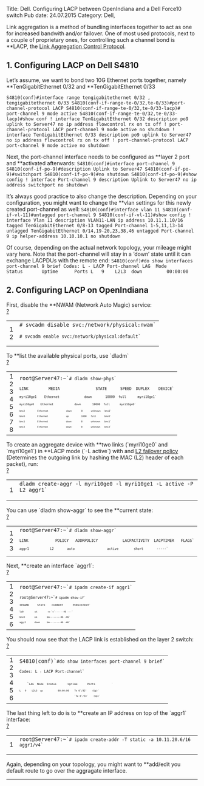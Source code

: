 Title: Dell. Configuring LACP between OpenIndiana and a Dell Force10 switch
Pub date: 24.07.2015
Category: Dell, 

<div class="entry-content">

Link aggregation is a method of bundling interfaces together to act as one for increased bandwith and/or failover. One of most used protocols, next to a couple of proprietary ones, for controlling such a channel bond is **LACP</strong>, the <a href="http://en.wikipedia.org/wiki/Link_aggregation#Link_Aggregation_Control_Protocol">Link Aggregation Control Protocol</a>.

<h2>1. Configuring LACP on Dell S4810</h2>
Let’s assume, we want to bond two 10G Ethernet ports together, namely **TenGigabitEthernet 0/32</strong> and **TenGigabitEthernet 0/33</strong>

`S4810(conf)#interface range tengigabitethernet 0/32 , tengigabitethernet 0/33
S4810(conf-if-range-te-0/32,te-0/33)#port-channel-protocol LACP
S4810(conf-if-range-te-0/32,te-0/33-lacp)#  port-channel 9 mode active
S4810(conf-if-range-te-0/32,te-0/33-lacp)#show conf
!
interface TenGigabitEthernet 0/32
description po9 uplink to Server47
no ip address
flowcontrol rx on tx off
!
port-channel-protocol LACP
port-channel 9 mode active
no shutdown
!
interface TenGigabitEthernet 0/33
description po9 uplink to Server47
no ip address
flowcontrol rx on tx off
!
port-channel-protocol LACP
port-channel 9 mode active
no shutdown`

Next, the port-channel interface needs to be configured as **layer 2 port</strong> and **activated afterwards</strong>:
`S4810(conf)#interface port-channel 9
S4810(conf-if-po-9)#description Uplink to Server47
S4810(conf-if-po-9)#switchport
S4810(conf-if-po-9)#no shutdown
S4810(conf-if-po-9)#show config
!
interface Port-channel 9
description Uplink to Server47
no ip address
switchport
no shutdown`

It’s always good practice to also change the description. Depending on your configuration, you might want to change the **vlan settings</strong> for this newly created port-channel as well:
`S4810(conf)#interface vlan 11
S4810(conf-if-vl-11)#untagged port-channel 9
S4810(conf-if-vl-11)#show config
!
interface Vlan 11
description VLAN11-LAN
ip address 10.11.1.10/16
tagged TenGigabitEthernet 0/8-13
tagged Port-channel 1-5,11,13-14
untagged TenGigabitEthernet 0/14,19-20,23,38,46
untagged Port-channel 9
ip helper-address 10.10.10.1
no shutdown`

Of course, depending on the actual network topology, your mileage might vary here.
Note that the port-channel will stay in a ‘down’ state until it can exchange LACPDUs with the remote end:
`S4810(conf)#do show interfaces port-channel 9 brief
Codes: L - LACP Port-channel
LAG  Mode  Status       Uptime      Ports
L   9    L2L3  down         00:00:00`
<div class="line number1 index0 alt2"></div>
</div>
<h2>2. Configuring LACP on OpenIndiana</h2>
First, disable the **NWAM</strong> (Network Auto Magic) service:
<div>
<div id="highlighter_255906" class="syntaxhighlighter bash">
<div class="toolbar"><a class="toolbar_item command_help help" href="https://possiblelossofprecision.net/?p=1937#">?</a></div>
<table border="0" cellspacing="0" cellpadding="0">
<tbody>
<tr>
<td class="gutter">
<div class="line number1 index0 alt2">1</div>
<div class="line number2 index1 alt1">2</div></td>
<td class="code">
<div class="container">
<div class="line number1 index0 alt2"><code class="bash comments"># svcadm disable svc:/network/physical:nwam`</div>
<div class="line number2 index1 alt1"><code class="bash comments"># svcadm enable svc:/network/physical:default`</div>
</div></td>
</tr>
</tbody>
</table>
</div>
</div>
To **list the available physical ports</strong>, use `dladm`
<div>
<div id="highlighter_778897" class="syntaxhighlighter bash">
<div class="toolbar"><a class="toolbar_item command_help help" href="https://possiblelossofprecision.net/?p=1937#">?</a></div>
<table border="0" cellspacing="0" cellpadding="0">
<tbody>
<tr>
<td class="gutter">
<div class="line number1 index0 alt2">1</div>
<div class="line number2 index1 alt1">2</div>
<div class="line number3 index2 alt2">3</div>
<div class="line number4 index3 alt1">4</div>
<div class="line number5 index4 alt2">5</div>
<div class="line number6 index5 alt1">6</div>
<div class="line number7 index6 alt2">7</div>
<div class="line number8 index7 alt1">8</div></td>
<td class="code">
<div class="container">
<div class="line number1 index0 alt2"><code class="bash plain">root@Server47:~`<code class="bash comments"># dladm show-phys`</div>
<div class="line number2 index1 alt1"><code class="bash plain">LINK         MEDIA                STATE      SPEED  DUPLEX    DEVICE`</div>
<div class="line number3 index2 alt2"><code class="bash plain">myri10ge1    Ethernet             down       10000  full      myri10ge1`</div>
<div class="line number4 index3 alt1"><code class="bash plain">myri10ge0    Ethernet             down       10000  full      myri10ge0`</div>
<div class="line number5 index4 alt2"><code class="bash plain">bnx2         Ethernet             down       0      unknown   bnx2`</div>
<div class="line number6 index5 alt1"><code class="bash plain">bnx0         Ethernet             up         1000   full      bnx0`</div>
<div class="line number7 index6 alt2"><code class="bash plain">bnx1         Ethernet             down       0      unknown   bnx1`</div>
<div class="line number8 index7 alt1"><code class="bash plain">bnx3         Ethernet             down       0      unknown   bnx3`</div>
</div></td>
</tr>
</tbody>
</table>
</div>
</div>
To create an aggregate device with **two links</strong> (`myri10ge0` and `myri10ge1`) in **LACP mode</strong> (`-L active`) with and <a href="http://docs.oracle.com/cd/E19253-01/816-4554/fpjvl/index.html">L2 failover policy</a> (Determines the outgoing link by hashing the MAC (L2) header of each packet), run:
<div>
<div id="highlighter_916088" class="syntaxhighlighter bash">
<div class="toolbar"><a class="toolbar_item command_help help" href="https://possiblelossofprecision.net/?p=1937#">?</a></div>
<table border="0" cellspacing="0" cellpadding="0">
<tbody>
<tr>
<td class="gutter">
<div class="line number1 index0 alt2">1</div></td>
<td class="code">
<div class="container">
<div class="line number1 index0 alt2"><code class="bash plain">dladm create-aggr -l myri10ge0 -l myri10ge1 -L active -P L2 aggr1`</div>
</div></td>
</tr>
</tbody>
</table>
</div>
</div>
You can use `dladm show-aggr` to see the **current state</strong>:
<div>
<div id="highlighter_384042" class="syntaxhighlighter bash">
<div class="toolbar"><a class="toolbar_item command_help help" href="https://possiblelossofprecision.net/?p=1937#">?</a></div>
<table border="0" cellspacing="0" cellpadding="0">
<tbody>
<tr>
<td class="gutter">
<div class="line number1 index0 alt2">1</div>
<div class="line number2 index1 alt1">2</div>
<div class="line number3 index2 alt2">3</div></td>
<td class="code">
<div class="container">
<div class="line number1 index0 alt2"><code class="bash plain">root@Server47:~`<code class="bash comments"># dladm show-aggr`</div>
<div class="line number2 index1 alt1"><code class="bash plain">LINK            POLICY   ADDRPOLICY           LACPACTIVITY  LACPTIMER   FLAGS`</div>
<div class="line number3 index2 alt2"><code class="bash plain">aggr1           L2       auto                 active        short       -----`</div>
</div></td>
</tr>
</tbody>
</table>
</div>
</div>
Next, **create an interface</strong> `aggr1`:
<div>
<div id="highlighter_890121" class="syntaxhighlighter bash">
<div class="toolbar"><a class="toolbar_item command_help help" href="https://possiblelossofprecision.net/?p=1937#">?</a></div>
<table border="0" cellspacing="0" cellpadding="0">
<tbody>
<tr>
<td class="gutter">
<div class="line number1 index0 alt2">1</div>
<div class="line number2 index1 alt1">2</div>
<div class="line number3 index2 alt2">3</div>
<div class="line number4 index3 alt1">4</div>
<div class="line number5 index4 alt2">5</div>
<div class="line number6 index5 alt1">6</div></td>
<td class="code">
<div class="container">
<div class="line number1 index0 alt2"><code class="bash plain">root@Server47:~`<code class="bash comments"># ipadm create-if aggr1`</div>
<div class="line number2 index1 alt1"><code class="bash plain">root@Server47:~`<code class="bash comments"># ipadm show-if`</div>
<div class="line number3 index2 alt2"><code class="bash plain">IFNAME     STATE    CURRENT      PERSISTENT`</div>
<div class="line number4 index3 alt1"><code class="bash plain">lo0        ok       -m-`<code class="bash functions">v`<code class="bash plain">------46 ---`</div>
<div class="line number5 index4 alt2"><code class="bash plain">bnx0       ok       bm--------46 -46`</div>
<div class="line number6 index5 alt1"><code class="bash plain">aggr1      down     bm--------46 -46`</div>
</div></td>
</tr>
</tbody>
</table>
</div>
</div>
You should now see that the LACP link is established on the layer 2 switch:
<div>
<div id="highlighter_820689" class="syntaxhighlighter bash">
<div class="toolbar"><a class="toolbar_item command_help help" href="https://possiblelossofprecision.net/?p=1937#">?</a></div>
<table border="0" cellspacing="0" cellpadding="0">
<tbody>
<tr>
<td class="gutter">
<div class="line number1 index0 alt2">1</div>
<div class="line number2 index1 alt1">2</div>
<div class="line number3 index2 alt2">3</div>
<div class="line number4 index3 alt1">4</div>
<div class="line number5 index4 alt2">5</div>
<div class="line number6 index5 alt1">6</div></td>
<td class="code">
<div class="container">
<div class="line number1 index0 alt2"><code class="bash plain">S4810(conf)`<code class="bash comments">#do show interfaces port-channel 9 brief`</div>
<div class="line number2 index1 alt1"><code class="bash plain">Codes: L - LACP Port-channel`</div>
<div class="line number3 index2 alt2"></div>
<div class="line number4 index3 alt1"><code class="bash spaces">    `<code class="bash plain">LAG  Mode  Status       Uptime      Ports          `</div>
<div class="line number5 index4 alt2"><code class="bash plain">L   9    L2L3  up           00:00:00    Te 0`<code class="bash plain">/32`    <code class="bash plain">(Up)`</div>
<div class="line number6 index5 alt1"><code class="bash spaces">                                        `<code class="bash plain">Te 0`<code class="bash plain">/33`    <code class="bash plain">(Up)`</div>
</div></td>
</tr>
</tbody>
</table>
</div>
</div>
The last thing left to do is to **create an IP address</strong> on top of the `aggr1` interface:
<div>
<div id="highlighter_451142" class="syntaxhighlighter bash">
<div class="toolbar"><a class="toolbar_item command_help help" href="https://possiblelossofprecision.net/?p=1937#">?</a></div>
<table border="0" cellspacing="0" cellpadding="0">
<tbody>
<tr>
<td class="gutter">
<div class="line number1 index0 alt2">1</div></td>
<td class="code">
<div class="container">
<div class="line number1 index0 alt2"><code class="bash plain">root@Server47:~`<code class="bash comments"># ipadm create-addr -T static -a 10.11.20.6/16 aggr1/v4`</div>
</div></td>
</tr>
</tbody>
</table>
</div>
</div>
Again, depending on your topology, you might want to **add/edit you default route</strong> to go over the aggragate interface.

-----



<footer class="entry-meta"></footer>